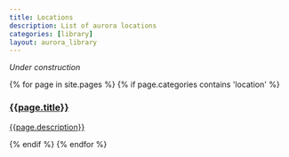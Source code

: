 ```yaml
---
title: Locations
description: List of aurora locations
categories: [library]
layout: aurora_library
---
```


*Under construction*

<div>
{% for page in site.pages %}
{% if page.categories contains 'location' %}
<a href="{{page.url}}" class="category">
    <div class="item">
        <h3>{{page.title}}</h3>
        <p>{{page.description}}</p>
    </div>
</a>
{% endif %}
{% endfor %}
</div>